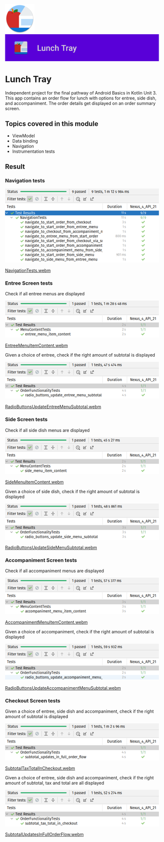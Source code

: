 ![ic_launcher_lunchtray](src/main/res/mipmap-xhdpi/ic_launcher_lunchtray_round.png?raw=true) ![ic_launcher_lunchtray](images/Screenshot_20220719_095616.png?raw=true)

# Lunch Tray

Independent project for the final pathway of Android Basics in Kotlin Unit 3. This app contains an
order flow for lunch with options for entree, side dish, and accompaniment. The order details get
displayed on an order summary screen.

## Topics covered in this module

- ViewModel
- Data binding
- Navigation
- Instrumentation tests

## Result

### Navigation tests

![Navigation tests](images/Screenshot_20220719_132938.png?raw=true)

[NavigationTests.webm](https://user-images.githubusercontent.com/29587914/179683449-06c619c2-f612-420d-a429-8a2e2ae9e571.webm)

### Entree Screen tests

Check if all entree menus are displayed

![Entree menu tests](images/Screenshot_20220719_132559.png?raw=true)

[EntreeMenuItemContent.webm](https://user-images.githubusercontent.com/29587914/179703637-90e37de3-c2bd-4186-b85b-15aeedfdc317.webm)

Given a choice of entree, check if the right amount of subtotal is displayed

![Entree subtotal tests](images/Screenshot_20220719_133715.png?raw=true)

[RadioButtonsUpdateEntreeMenuSubtotal.webm](https://user-images.githubusercontent.com/29587914/179727202-208e3f5d-1a19-473f-93a7-b83b3603dcdd.webm)

### Side Screen tests

Check if all side dish menus are displayed

![Side menu tests](images/Screenshot_20220719_172922.png?raw=true)

[SideMenuItemContent.webm](https://user-images.githubusercontent.com/29587914/179730628-c3af49a9-da75-4ada-9c39-e4170df852de.webm)

Given a choice of side dish, check if the right amount of subtotal is displayed

![Side subtotal tests](images/Screenshot_20220719_172527.png?raw=true)

[RadioButtonsUpdateSideMenuSubtotal.webm](https://user-images.githubusercontent.com/29587914/179730619-83c40b57-6bac-4544-b4b1-9c11437258e8.webm)

### Accompaniment Screen tests

Check if all accompaniment menus are displayed

![Accompaniment menu tests](images/Screenshot_20220719_175539.png?raw=true)

[AccompanimentMenuItemContent.webm](https://user-images.githubusercontent.com/29587914/179740707-c7115d7a-e9e4-4425-936c-3d43c416aa64.webm)

Given a choice of accompaniment, check if the right amount of subtotal is displayed

![Accompaniment subtotal tests](images/Screenshot_20220719_175737.png?raw=true)

[RadioButtonsUpdateAccompanimentMenuSubtotal.webm](https://user-images.githubusercontent.com/29587914/179740722-4c4d2f65-414d-4ca1-9ae0-b78636714124.webm)

### Checkout Screen tests

Given a choice of entree, side dish and accompaniment, check if the right amount of subtotal is
displayed

![Checkout subtotal tests](images/Screenshot_20220719_195350.png?raw=true)

[SubtotalTaxTotalInCheckout.webm](https://user-images.githubusercontent.com/29587914/179756323-ea268bea-921b-44e8-bb04-f98807ba4913.webm)

Given a choice of entree, side dish and accompaniment, check if the right amount of subtotal, tax
and total are all displayed

![Checkout total tests](images/Screenshot_20220719_195632.png?raw=true)

[SubtotalUpdatesInFullOrderFlow.webm](https://user-images.githubusercontent.com/29587914/179756344-a6164498-1eeb-4de9-94ab-203ba591d989.webm)
